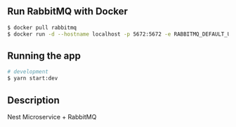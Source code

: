 ## Run RabbitMQ with Docker
```bash
$ docker pull rabbitmq
$ docker run -d --hostname localhost -p 5672:5672 -e RABBITMQ_DEFAULT_USER=<username> -e RABBITMQ_DEFAULT_PASS=<password> rabbitmq:latest
```

## Running the app

```bash
# development
$ yarn start:dev
```

## Description
Nest Microservice + RabbitMQ


